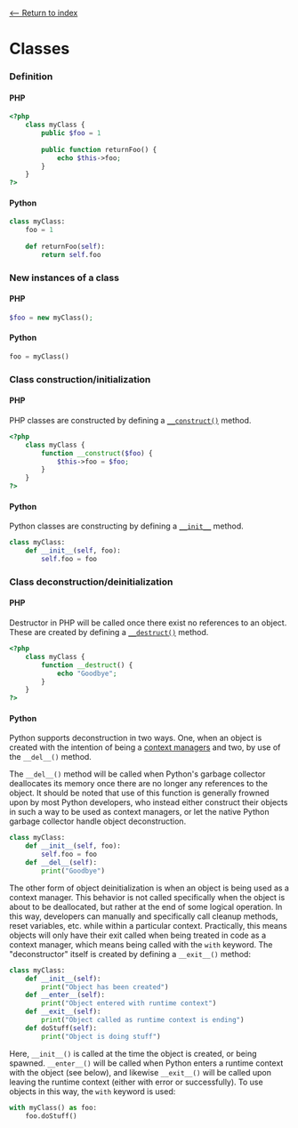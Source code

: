 [<-- Return to index](../README.md)
# Classes

### Definition
#### PHP
```php
<?php
	class myClass {
    	public $foo = 1
        
        public function returnFoo() {
        	echo $this->foo;
        }
    }
?>
```
#### Python
```python
class myClass:
    foo = 1
    
	def returnFoo(self):
    	return self.foo

```

### New instances of a class
#### PHP
```php
$foo = new myClass();
```
#### Python
```python
foo = myClass()
```

### Class construction/initialization
#### PHP
PHP classes are constructed by defining a [`__construct()`](https://secure.php.net/manual/en/language.oop5.decon.php) method.
```php
<?php
	class myClass {
    	function __construct($foo) {
        	$this->foo = $foo;
        }
    }
?>
```
#### Python
Python classes are constructing by defining a [`__init__`](https://docs.python.org/2/reference/datamodel.html#object.__init__) method.
```python
class myClass:
	def __init__(self, foo):
    	self.foo = foo
```

### Class deconstruction/deinitialization
#### PHP
Destructor  in PHP will be called once there exist no references to an object. These are created by defining a [`__destruct()`](https://secure.php.net/manual/en/language.oop5.decon.php#destructor) method.
```php
<?php
	class myClass {
    	function __destruct() {
        	echo "Goodbye";
        }
    }
?>
```
#### Python
Python supports deconstruction in two ways. One, when an object is created with the intention of being a [context managers](https://docs.python.org/3.6/reference/datamodel.html#with-statement-context-managers) and two, by use of the `__del__()` method.

The `__del__()` method will be called when Python's garbage collector deallocates its memory once there are no longer any references to the object. It should be noted that use of this function is generally frowned upon by most Python developers, who instead either construct their objects in such a way to be used as context managers, or let the native Python garbage collector handle object deconstruction.
```python
class myClass:
	def __init__(self, foo):
    	self.foo = foo
    def __del__(self):
    	print("Goodbye")
```

The other form of object deinitialization is when an object is being used as a context manager. This behavior is not called specifically when the object is about to be deallocated, but rather at the end of some logical operation. In this way, developers can manually and specifically call cleanup methods, reset variables, etc. while within a particular context. Practically, this means objects will only have their exit called when being treated in code as a context manager, which means being called with the `with` keyword. The "deconstructor" itself is created by defining a `__exit__()` method:

```python
class myClass:
	def __init__(self):
    	print("Object has been created")
    def __enter__(self):
    	print("Object entered with runtime context")
    def __exit__(self):
        print("Object called as runtime context is ending")
    def doStuff(self):
        print("Object is doing stuff")
```
Here, `__init__()` is called at the time the object is created, or being spawned. `__enter__()` will be called when Python enters a runtime context with the object (see below), and likewise `__exit__()` will be called upon leaving the runtime context (either with error or successfully). To use objects in this way, the `with` keyword is used:
```python
with myClass() as foo:
    foo.doStuff()
```
